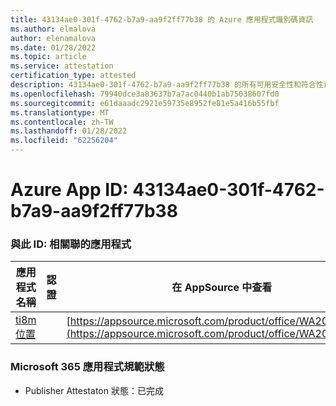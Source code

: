```yaml
---
title: 43134ae0-301f-4762-b7a9-aa9f2ff77b38 的 Azure 應用程式識別碼資訊
ms.author: elmalova
author: elenamalova
ms.date: 01/28/2022
ms.topic: article
ms.service: attestation
certification_type: attested
description: 43134ae0-301f-4762-b7a9-aa9f2ff77b38 的所有可用安全性和符合性資訊資訊。
ms.openlocfilehash: 79940dce3a83637b7a7ac0440b1ab75038607fd0
ms.sourcegitcommit: e61daaadc2921e59735e8952fe81e5a416b55fbf
ms.translationtype: MT
ms.contentlocale: zh-TW
ms.lasthandoff: 01/28/2022
ms.locfileid: "62256204"
---
```

# <a name="azure-app-id-43134ae0-301f-4762-b7a9-aa9f2ff77b38"></a>Azure App ID: 43134ae0-301f-4762-b7a9-aa9f2ff77b38


### <a name="apps-associated-with-this-id"></a>與此 ID: 相關聯的應用程式
| **應用程式名稱** | **認證** | **在 AppSource 中查看** |
|--------------|---------------|-----------------------|
| [ti8m 位置](https://docs.microsoft.com/microsoft-365-app-certification/forward/WA200003311) |  | [https://appsource.microsoft.com/product/office/WA200003311](https://appsource.microsoft.com/product/office/WA200003311) |

### <a name="microsoft-365-app-compliance-status"></a>Microsoft 365 應用程式規範狀態
- Publisher Attestaton 狀態：已完成
